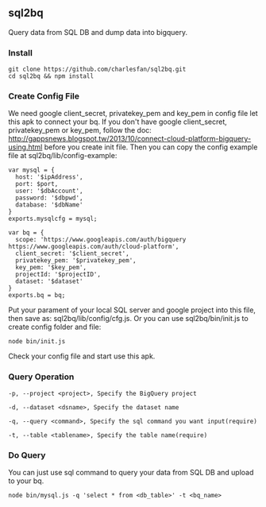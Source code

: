 sql2bq
---

Query data from SQL DB and dump data into bigquery.

### Install

```
git clone https://github.com/charlesfan/sql2bq.git
cd sql2bq && npm install
```

### Create Config File

We need google client_secret, privatekey_pem and key_pem in config file let this apk to connect your bq. If you don't have google client_secret, privatekey_pem or key_pem, follow the doc: http://gappsnews.blogspot.tw/2013/10/connect-cloud-platform-bigquery-using.html before you create init file. Then you can copy the config example file at sql2bq/lib/config-example:
```
var mysql = {
  host: '$ipAddress',
  port: $port,
  user: '$dbAccount',
  password: '$dbpwd',
  database: '$dbName'
}
exports.mysqlcfg = mysql;

var bq = {
  scope: 'https://www.googleapis.com/auth/bigquery https://www.googleapis.com/auth/cloud-platform',
  client_secret: '$client_secret',
  privatekey_pem: '$privatekey_pem',
  key_pem: '$key_pem',
  projectId: '$projectID',
  dataset: '$dataset'
}
exports.bq = bq;
```
Put your parament of your local SQL server and google project into this file, then save as: sql2bq/lib/config/cfg.js. Or you can use sql2bq/bin/init.js to create config folder and file:
```
node bin/init.js
```
Check your config file and start use this apk.

### Query Operation

```
-p, --project <project>, Specify the BigQuery project

-d, --dataset <dsname>, Specify the dataset name

-q, --query <command>, Specify the sql command you want input(require)

-t, --table <tablename>, Specify the table name(require)
```

### Do Query

You can just use sql command to query your data from SQL DB and upload to your bq.
```
node bin/mysql.js -q 'select * from <db_table>' -t <bq_name>
```
